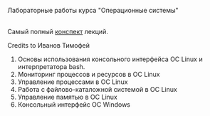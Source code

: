 Лабораторные работы курса "Операционные системы" <br> <br>

Самый полный [конспект](https://github.com/MihailPestrikov/itmo-os/blob/main/3%20-%20OS%20lite.pdf) лекций.

Credits to Иванов Тимофей 


1. Основы использования консольного интерфейса ОС Linux и интерпретатора bash.
2. Мониторинг процессов и ресурсов в ОС Linux
3. Управление процессами в ОС Linux
4. Работа с файлово-каталожной системой в ОС Linux
5. Управление памятью в ОС Linux
6. Консольный интерфейс ОС Windows
